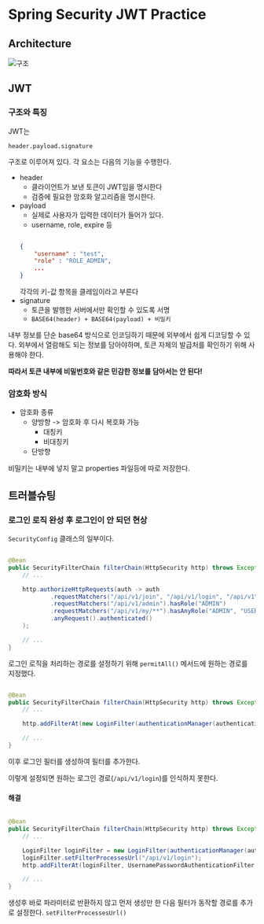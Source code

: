 # Spring Security JWT Practice

## Architecture

![구조](https://junhyunny.github.io/images/make-authentication-provider-1.JPG)

## JWT

### 구조와 특징

JWT는

`header.payload.signature`

구조로 이루어져 있다. 각 요소는 다음의 기능을 수행한다.

- header
    - 클라이언트가 보낸 토큰이 JWT임을 명시한다
    - 검증에 필요한 암호화 알고리즘을 명시한다.
- payload
    - 실제로 사용자가 입력한 데이터가 들어가 있다.
    - username, role, expire 등
    ```json

    {
        "username" : "test",
        "role" : "ROLE_ADMIN",
        ...
  }
    ```
  각각의 키-값 항목을 클레임이라고 부른다
- signature
    - 토큰을 발행한 서버에서만 확인할 수 있도록 서명
    - `BASE64(header) + BASE64(payload) + 비밀키`

내부 정보를 단순 base64 방식으로 인코딩하기 때문에 외부에서 쉽게 디코딩할 수 있다. 외부에서 열람해도 되는 정보를 담아야하며, 토큰 자체의 발급처를 확인하기 위해 사용해야 한다.

**따라서 토큰 내부에 비밀번호와 같은 민감한 정보를 담아서는 안 된다!**

### 암호화 방식

- 암호화 종류
    - 양방향 -> 암호화 후 다시 복호화 가능
        - 대칭키
        - 비대칭키
    - 단방향

비밀키는 내부에 넣지 말고 properties 파일등에 따로 저장한다.

## 트러블슈팅

### 로그인 로직 완성 후 로그인이 안 되던 현상

`SecurityConfig` 클래스의 일부이다.

```java

@Bean
public SecurityFilterChain filterChain(HttpSecurity http) throws Exception {
    // ...

    http.authorizeHttpRequests(auth -> auth
            .requestMatchers("/api/v1/join", "/api/v1/login", "/api/v1").permitAll()
            .requestMatchers("/api/v1/admin").hasRole("ADMIN")
            .requestMatchers("/api/v1/my/**").hasAnyRole("ADMIN", "USER")
            .anyRequest().authenticated()
    );

    // ...
}
```

로그인 로직을 처리하는 경로를 설정하기 위해 `permitAll()` 메서드에 원하는 경로를 지정했다.

```java

@Bean
public SecurityFilterChain filterChain(HttpSecurity http) throws Exception {
    // ...

    http.addFilterAt(new LoginFilter(authenticationManager(authenticationConfiguration)), UsernamePasswordAuthenticationFilter.class);

    // ...
}
```

이후 로그인 필터를 생성하여 필터를 추가한다.

이렇게 설정되면 원하는 로그인 경로(`/api/v1/login`)를 인식하지 못한다.

#### 해결

```java

@Bean
public SecurityFilterChain filterChain(HttpSecurity http) throws Exception {
    // ...

    LoginFilter loginFilter = new LoginFilter(authenticationManager(authenticationConfiguration), jwtUtil);
    loginFilter.setFilterProcessesUrl("/api/v1/login");
    http.addFilterAt(loginFilter, UsernamePasswordAuthenticationFilter.class);

    // ...
}
```

생성후 바로 파라미터로 반환하지 않고 먼저 생성만 한 다음 필터가 동작할 경로를 추가로 설정한다. `setFilterProcessesUrl()`